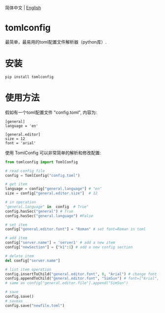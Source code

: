 简体中文 | [English](https://github.com/hustlei/tomlconfig/blob/master/README.md)

# tomlconfig
最简单，最易用的toml配置文件解析器（python库）.

# 安装

~~~shell
pip install tomlconfig
~~~

# 使用方法

假如有一个toml配置文件 "config.toml", 内容为:

~~~
[general]
language = 'en'

[general.editor]
size = 12
font = 'arial'
~~~

使用 TomlConfig 可以非常简单的解析和修改配置:

~~~python
from tomlconfig import TomlConfig

# read config file
config = TomlConfig("config.toml")

# get item
language = config["general.language"] # "en"
size = config["general.editor.size"]  # 12

# in operation
"general.language" in  config  # True"
config.hasSec("general") # True
config.hasSec("general.language") #False

# set item
config["general.editor.font"] = "Roman" # set font=Roman in toml

# add item
config["server.name"] = 'server1' # add a new item
config["newSection"] = {"k1":1} # add a new config section

# delete item
del config["server.name"]

# list item operation
config.insertToChild("general.editor.font", 0, "Arial") # change font from str to list and insert item
config.appendToChild("general.editor.font", "SimSun") # font=["Arial", "Roman", "SimSun"]
# same as config["general.editor.file"].append("SimSun")

# save
config.save()
# saveas
config.save("newfile.toml")
~~~
